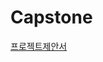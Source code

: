 # Capstone

[프로젝트제안서](https://github.com/dongjun0128/Capstone/blob/main/%ED%94%84%EB%A1%9C%EC%A0%9D%ED%8A%B8%20%EC%A0%9C%EC%95%88%EC%84%9C/9%EC%A1%B0_%EC%88%98%EC%A0%95%EA%B3%BC%EC%A0%9C%EA%B3%84%ED%9A%8D%EC%84%9C_ESL%EC%9D%84%20%EC%9D%B4%EC%9A%A9%ED%95%9C%20%EC%8A%A4%EB%A7%88%ED%8A%B8%20%EC%98%88%EC%95%BD%20%EC%8B%9C%EC%8A%A4%ED%85%9C_%EC%8B%A0%EB%8F%99%EC%A4%80.pdf)
